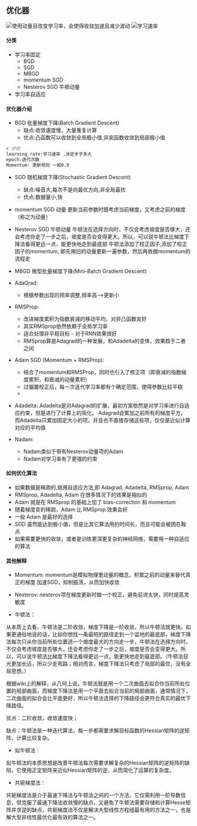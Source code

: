 ## 优化器

![使用动量且改变学习率，会使得收敛加速且减少波动](http://ruder.io/content/images/2016/09/contours_evaluation_optimizers.gif)
![学习速率](http://ruder.io/content/images/2016/09/saddle_point_evaluation_optimizers.gif)
#### 分类
- 学习率固定
    - BGD
    - SGD
    - MBGD
    - momentum SGD
    - Nesterov SGD 牛顿动量
- 学习率自适应

#### 优化器介绍
- BGD 批量梯度下降(Batch Gradient Descent)
    - 缺点:收敛速度慢，大量重复计算
    - 优点:凸函数可以收敛到全局极小值,非突函数收敛到局部极小值
```bash
# 参数
learning_rate:学习速率 ,决定步子多大
epoch:迭代次数
Momentum: 更新规则 一般0.9

```

- SGD 随机梯度下降(Stochastic Gradient Descent)
    - 缺点:噪音大,每次不是向最优方向,非全局最优
    - 优点:数据量小,快
    
- momentum SGD 动量
更新当前参数时既考虑当前梯度，又考虑之前的梯度（称之为动量）

- Nesterov SGD 牛顿动量
牛顿法在选择方向时，不仅会考虑坡度是否够大，还会考虑你走了一步之后，坡度是否会变得更大。所以，可以说牛顿法比梯度下降法看得更远一点，能更快地走到最底部
牛顿法添加了校正因子,添加了校正因子的momentum, 即先用旧的动量更新一遍参数，然后再依据momentum的流程走
    
- MBGD 微型批量梯度下降(Mini-Batch Gradient Descent)

- AdaGrad:
    - 根据参数出现的频率调整,频率高-->更新小

- RMSProp:
    - 改进梯度累积为指数衰减的移动平均，对非凸函数友好
    - 其实RMSprop依然依赖于全局学习率
    - 适合处理非平稳目标 - 对于RNN效果很好
    - RMSprop算是Adagrad的一种发展，和Adadelta的变体，效果趋于二者之间
    
- Adam SGD (Momentum + RMSProp):
    - 结合了momentum和RMSProp，同时也引入了修正项（即衰减的指数梯度累积，和衰减的动量累积）
    - 过偏置校正后，每一次迭代学习率都有个确定范围，使得参数比较平稳
    - 

- Adadelta:
Adadelta是对Adagrad的扩展，最初方案依然是对学习率进行自适应约束，但是进行了计算上的简化。 Adagrad会累加之前所有的梯度平方，而Adadelta只累加固定大小的项，并且也不直接存储这些项，仅仅是近似计算对应的平均值


- Nadam:
    - Nadam类似于带有Nesterov动量项的Adam
    - Nadam对学习率有了更强的约束


#### 如何优化算法
- 如果数据是稀疏的,就用自适应方法,即 Adagrad, Adadelta, RMSprop, Adam
- RMSprop, Adadelta, Adam 在很多情况下的效果是相似的
- Adam 就是在 RMSprop 的基础上加了 bias-correction 和 momentum
- 随着梯度变的稀疏，Adam 比 RMSprop 效果会好
- 一般 Adam 是最好的选择
- SGD 虽然能达到极小值，但是比其它算法用的时间长，而且可能会被困在鞍点
- 如果需要更快的收敛，或者是训练更深更复杂的神经网络，需要用一种自适应的算法



#### 其他解释
- Momentum:
momentum是模拟物理里动量的概念，积累之前的动量来替代真正的梯度
加速SGD，抑制振荡，从而加快收敛
- Nesterov:
nesterov项在梯度更新时做一个校正，避免前进太快，同时提高灵敏度


- 牛顿法：

从本质上去看，牛顿法是二阶收敛，梯度下降是一阶收敛，所以牛顿法就更快。如果更通俗地说的话，比如你想找一条最短的路径走到一个盆地的最底部，梯度下降法每次只从你当前所处位置选一个坡度最大的方向走一步，牛顿法在选择方向时，不仅会考虑坡度是否够大，还会考虑你走了一步之后，坡度是否会变得更大。所以，可以说牛顿法比梯度下降法看得更远一点，能更快地走到最底部。（牛顿法目光更加长远，所以少走弯路；相对而言，梯度下降法只考虑了局部的最优，没有全局思想。）

根据wiki上的解释，从几何上说，牛顿法就是用一个二次曲面去拟合你当前所处位置的局部曲面，而梯度下降法是用一个平面去拟合当前的局部曲面，通常情况下，二次曲面的拟合会比平面更好，所以牛顿法选择的下降路径会更符合真实的最优下降路径。

优点：二阶收敛，收敛速度快；

缺点：牛顿法是一种迭代算法，每一步都需要求解目标函数的Hessian矩阵的逆矩阵，计算比较复杂。

- 拟牛顿法：

拟牛顿法的本质思想是改善牛顿法每次需要求解复杂的Hessian矩阵的逆矩阵的缺陷，它使用正定矩阵来近似Hessian矩阵的逆，从而简化了运算的复杂度。

- 共轭梯度法：

共轭梯度法是介于最速下降法与牛顿法之间的一个方法，它仅需利用一阶导数信息，但克服了最速下降法收敛慢的缺点，又避免了牛顿法需要存储和计算Hesse矩阵并求逆的缺点，共轭梯度法不仅是解决大型线性方程组最有用的方法之一，也是解大型非线性最优化最有效的算法之一。
